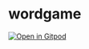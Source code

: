 # wordgame
[![Open in Gitpod](https://gitpod.io/button/open-in-gitpod.svg)](https://gitpod.io/#https://github.com/OneSkillsOfAll/wordgame)